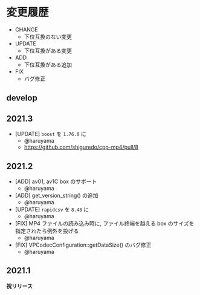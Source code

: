 # 変更履歴

- CHANGE
    - 下位互換のない変更
- UPDATE
    - 下位互換がある変更
- ADD
    - 下位互換がある追加
- FIX
    - バグ修正


## develop

## 2021.3

- [UPDATE] `boost` を `1.76.0` に
    - @haruyama
    - https://github.com/shiguredo/cpp-mp4/pull/8

## 2021.2

- [ADD] av01, av1C box のサポート
    - @haruyama
- [ADD] get_version_string() の追加
    - @haruyama
- [UPDATE] `rapidcsv` を `8.48` に
    - @haruyama
- [FIX] MP4 ファイルの読み込み時に, ファイル終端を越える box のサイズを指定されたら例外を投げる
    - @haruyama
- [FIX] VPCodecConfiguration::getDataSize() のバグ修正
    - @haruyama

## 2021.1

**祝リリース**
